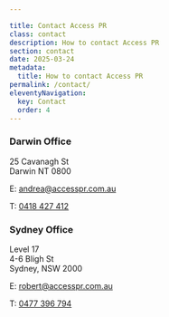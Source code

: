```yaml
---

title: Contact Access PR
class: contact
description: How to contact Access PR
section: contact
date: 2025-03-24
metadata:
  title: How to contact Access PR
permalink: /contact/
eleventyNavigation:
  key: Contact
  order: 4
---
```






<div class="addresswrapper">
<h3>Darwin Office</h3>
<div class="textboxnews"><p>25 Cavanagh St<br />Darwin NT 0800</p></div>
<div class="textboxnews">
<div class="phone"><p>E: <a title="Email Andrea" href="mailto:andrea@accesspr.com.au">andrea@accesspr.com.au</a></p></div>
<div class="phone"><p>T: <a title="Call Andrea" href="tel:+61418427412">0418 427 412</a></p></div>
</div>
</div>
<div class="addresswrapper">
<h3>Sydney Office</h3>
<div class="textboxnews"><p>Level 17<br />4-6 Bligh St<br />Sydney, NSW 2000</p></div>
<div class="textboxnews">
<div class="phone"><p>E: <a title="Email AccessPR" href="mailto:robert@accesspr.com.au">robert@accesspr.com.au</a></p></div>
<div class="phone"><p>T: <a title="Call AccessPR" href="tel:+61477396794">0477 396 794</a></p></div>
</div>
</div>

